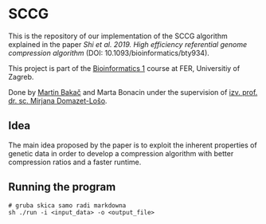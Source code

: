 # SCCG

This is the repository of our implementation of the SCCG algorithm explained in the paper *Shi et al. 2019. High efficiency referential genome compression algorithm*
(DOI: 10.1093/bioinformatics/bty934).

This project is part of the [Bioinformatics 1](https://www.fer.unizg.hr/en/course/enbio1) course at FER, Universitiy of Zagreb. 

Done by [Martin Bakač](https://www.martinbakac.from.hr/) and Marta Bonacin under the supervision of [izv. prof. dr. sc. Mirjana Domazet-Lošo](https://www.fer.unizg.hr/en/mirjana.domazet-loso).

## Idea

The main idea proposed by the paper is to exploit the inherent properties of genetic data in order to develop a compression algorithm with better compression ratios and a faster runtime.

## Running the program

```
# gruba skica samo radi markdowna
sh ./run -i <input_data> -o <output_file>
```


